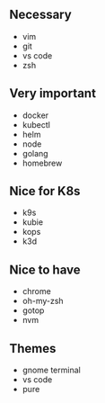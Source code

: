 ## Necessary

- vim
- git
- vs code
- zsh

## Very important

- docker
- kubectl
- helm
- node
- golang
- homebrew

## Nice for K8s

- k9s
- kubie
- kops
- k3d

## Nice to have

- chrome
- oh-my-zsh
- gotop
- nvm

## Themes

- gnome terminal
- vs code
- pure
